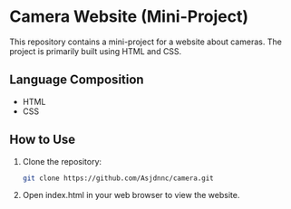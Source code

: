 # Camera Website (Mini-Project)

This repository contains a mini-project for a website about cameras. The project is primarily built using HTML and CSS.

## Language Composition

- HTML
- CSS

## How to Use

1. Clone the repository:
   ```sh
   git clone https://github.com/Asjdnnc/camera.git
   ```
2. Open index.html in your web browser to view the website.
